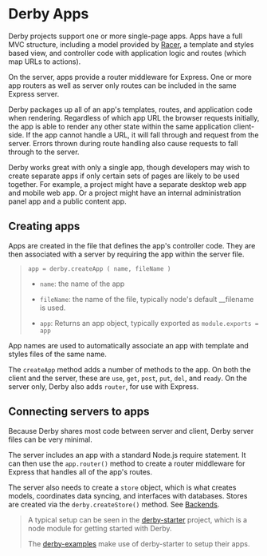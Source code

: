 # Derby Apps

Derby projects support one or more single-page apps.
Apps have a full MVC structure, including a model provided by
[Racer](https://github.com/derbyjs/racer), a template and styles based view, and controller
code with application logic and routes (which map URLs to actions).

On the server, apps provide a router middleware for Express. One or more app
routers as well as server only routes can be included in the same Express
server.

Derby packages up all of an app's templates, routes, and application code when
rendering. Regardless of which app URL the browser requests initially, the app
is able to render any other state within the same application client-side. If
the app cannot handle a URL, it will fall through and request from the server.
Errors thrown during route handling also cause requests to fall through to the
server.

Derby works great with only a single app, though developers may wish to create
separate apps if only certain sets of pages are likely to be used together. For
example, a project might have a separate desktop web app and mobile web app. Or
a project might have an internal administration panel app and a public content
app.


## Creating apps

Apps are created in the file that defines the app's controller code. They are
then associated with a server by requiring the app within the server file.

> `app = derby.createApp ( name, fileName )`
>
> * `name`: the name of the app
> * `fileName`: the name of the file, typically node's default __filename is used.
>
> * `app`: Returns an app object, typically exported as `module.exports = app`


App names are used to automatically associate an app with template and styles files of the same
name.

The `createApp` method adds a number of methods to the app. On both the client
and the server, these are `use`, `get`, `post`, `put`, `del`,
and `ready`. On the server only, Derby also adds `router`,
for use with Express.

## Connecting servers to apps

Because Derby shares most code between server and client, Derby server files
can be very minimal.

The server includes an app with a standard Node.js require statement. It can
then use the `app.router()` method to create a router middleware for Express
that handles all of the app's routes.

The server also needs to create a `store` object, which is what creates models,
coordinates data syncing, and interfaces with databases. Stores are created via
the `derby.createStore()` method. See [Backends](models/backends).

> A typical setup can be seen in the [derby-starter](https://github.com/derbyjs/derby-starter/blob/master/lib/server.js) project, which is a node module for getting started with Derby.
>
> The [derby-examples](https://github.com/derbyjs/derby-examples) make use of derby-starter to setup their apps.